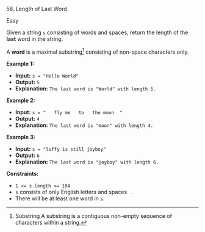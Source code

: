 58\. Length of Last Word

Easy

Given a string `s` consisting of words and spaces, return the length of the **last** word in the string.

A **word** is a maximal substring[^1] consisting of non-space characters only.


**Example 1:**

- **Input:** `s = "Hello World"`
- **Output:** `5`
- **Explanation:** `The last word is "World" with length 5.`

**Example 2:**

- **Input:** `s = "   fly me   to   the moon  "`
- **Output:** `4`
- **Explanation:** `The last word is "moon" with length 4.`

**Example 3:**

- **Input:** `s = "luffy is still joyboy"`
- **Output:** `6`
- **Explanation:** `The last word is "joyboy" with length 6.`



**Constraints:**

- `1 <= s.length <= 104`
- `s` consists of only English letters and spaces ` `.
- There will be at least one word in `s`.

[^1]: Substring A substring is a contiguous non-empty sequence of characters within a string.